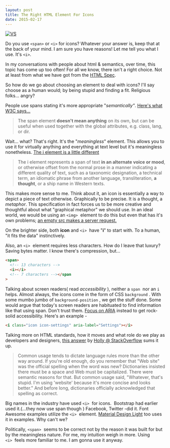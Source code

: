 ```yaml
---
layout: post
title: The Right HTML Element For Icons
date: 2015-02-17
---
```


[![ VS ](../assets/images/2015/02/span_vs_i.avif)](../assets/images/2015/02/span_vs_i.avif)

Do you use `<span>` or `<i>` for icons? Whatever your answer is, keep that at the back of your mind. I am sure you have reasons! Let me tell you what I use. It's `<i>`.

In my conversations with people about html & semantics, over time, this topic has come up too often! For all we know, there isn't a right choice. Not at least from what we have got from the [HTML Spec](http://www.w3.org/TR/html5/text-level-semantics.html).

So how do we go about choosing an element to deal with icons? I'll say choose as a human would; by being stupid and finding a fit. Religious folks... angry?

People use spans stating it's more appropriate "_semantically"_. [Here's what W3C says...](http://www.w3.org/TR/html5/text-level-semantics.html#the-span-element)

> The span element **doesn't mean anything** on its own, but can be useful when used together with the global attributes, e.g. class, lang, or dir.

Wait... what? That's right. It's the "_meaningless_" element. This allows you to use it for virtually anything and everything at text level but it's meaningless nonetheless. [The i element is a little different](http://www.w3.org/TR/html5/text-level-semantics.html#the-i-element)

> The i element represents a span of text **in an alternate voice or mood**, or otherwise offset from the normal prose in a manner indicating a different quality of text, such as a taxonomic designation, a technical term, an idiomatic phrase from another language, transliteration, **a thought**, or a ship name in Western texts.

This makes more sense to me. Think about it, an icon is essentially a way to depict a piece of text otherwise. Graphically to be precise. It is a thought, a _metaphor_. This specification in fact forces us to be more creative and thoughtful about what "graphical metaphor" we should use. In an ideal world, we would be using an `<img>`  element to do this but even that has it's own problems; [an empty src makes a server request.](http://www.nczonline.net/blog/2009/11/30/empty-image-src-can-destroy-your-site/)

On the brighter side, both **icon** and `<i>`  have "**i**" to start with. To a human, "it fits the data" instinctively.

Also, an `<i>`  element requires less characters. How do I leave that luxury? Saving bytes matter. I know there's compression, but...

```html
<span>
  <!-- 13 characters -->
  <i></i>
  <!-- 7 characters --></span
>
```

Talking about screen readers( read _accessibility_ ), neither a `span`  nor an `i`  helps. Almost always, the icons come in the form of CSS `background` . With some mumbo jumbo of `background-position` , we get the stuff done. Some would argue that today's screen readers are habituated to find information like that using span. Don't trust them. [Focus on ARIA](https://developer.mozilla.org/en-US/docs/Web/Accessibility/ARIA) instead to get rock-solid accessibility. Here's an example -

```html
<i class="icon icon-settings" aria-label="Settings"></i>
```

Talking more on HTML standards, how it moves and what role do we play as developers and designers, [this answer](http://stackoverflow.com/questions/11135261/should-i-use-i-tag-for-icons-instead-of-span#answer-14555422) by [Holly @ StackOverflow](http://stackoverflow.com/users/650537/holly) sums it up.

> Common usage tends to dictate language rules more than the other way around. If you're old enough, do you remember that "Web site" was the official spelling when the word was new? Dictionaries insisted there must be a space and Web must be capitalized. There were semantic reasons for that. But common usage said, "Whatever, that's stupid. I'm using 'website' because it's more concise and looks better." And before long, dictionaries officially acknowledged that spelling as correct.

Big names in the industry have used `<i>`  for icons.  Bootstrap had earlier used it.(...they now use span though ) Facebook, Twitter -did it. Font Awesome examples utilize the `<i>`  element. [Material Design Light](https://getmdl.io) too uses it in examples. Why can't we?

Politically, `<span>`  seems to be correct not by the reason it was built for but by the meaningless nature. For me, my intuition weigh in more. Using `<i>`  feels more familiar to me. I am gonna use it anyway.
